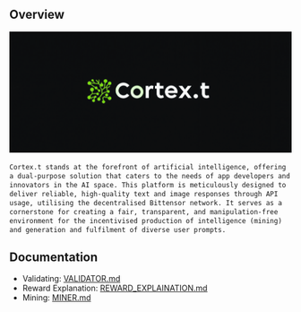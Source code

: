 ## Overview
![AI Logo](./assets/logo.png)

```
Cortex.t stands at the forefront of artificial intelligence, offering a dual-purpose solution that caters to the needs of app developers and innovators in the AI space. This platform is meticulously designed to deliver reliable, high-quality text and image responses through API usage, utilising the decentralised Bittensor network. It serves as a cornerstone for creating a fair, transparent, and manipulation-free environment for the incentivised production of intelligence (mining) and generation and fulfilment of diverse user prompts.
```

## Documentation

- Validating: [VALIDATOR.md](docs/VALIDATOR.md)
- Reward Explanation: [REWARD_EXPLAINATION.md](docs/REWARD_EXPLAINATION.md)
- Mining: [MINER.md](docs/MINER.md)

